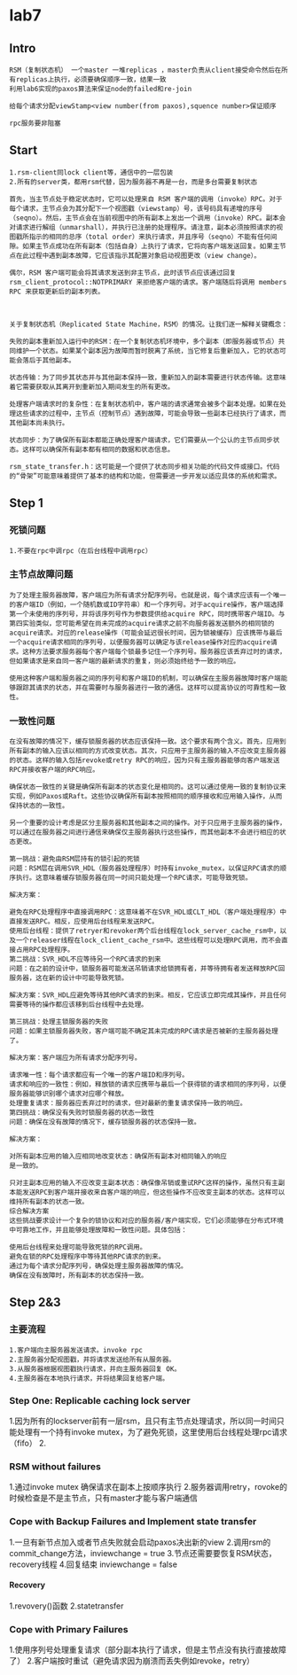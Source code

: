 # lab7

## Intro
    RSM（复制状态机） 一个master 一堆replicas ，master负责从client接受命令然后在所有replicas上执行，必须要确保顺序一致，结果一致
    利用lab6实现的paxos算法来保证node的failed和re-join

    给每个请求分配viewStamp<view number(from paxos),squence number>保证顺序

    rpc服务要非阻塞

## Start
    1.rsm-client同lock client等，通信中的一层包装
    2.所有的server类，都用rsm代替，因为服务器不再是一台，而是多台需要复制状态
```
首先，当主节点处于稳定状态时，它可以处理来自 RSM 客户端的调用（invoke）RPC。对于每个请求，主节点会为其分配下一个视图戳（viewstamp）号，该号码具有递增的序号（seqno）。然后，主节点会在当前视图中的所有副本上发出一个调用（invoke）RPC。副本会对请求进行解组（unmarshall），并执行已注册的处理程序。请注意，副本必须按照请求的视图戳所指示的相同的总序（total order）来执行请求，并且序号（seqno）不能有任何间隙。如果主节点成功在所有副本（包括自身）上执行了请求，它将向客户端发送回复。如果主节点在此过程中遇到副本故障，它应该指示其配置对象启动视图更改（view change）。

偶尔，RSM 客户端可能会将其请求发送到非主节点，此时该节点应该通过回复 rsm_client_protocol::NOTPRIMARY 来拒绝客户端的请求。客户端随后将调用 members RPC 来获取更新后的副本列表。
```

```


关于复制状态机（Replicated State Machine，RSM）的情况。让我们逐一解释关键概念：

失败的副本重新加入运行中的RSM：在一个复制状态机环境中，多个副本（即服务器或节点）共同维护一个状态。如果某个副本因为故障而暂时脱离了系统，当它修复后重新加入，它的状态可能会落后于其他副本。

状态传输：为了同步其状态并与其他副本保持一致，重新加入的副本需要进行状态传输。这意味着它需要获取从其离开到重新加入期间发生的所有更改。

处理客户端请求时的复杂性：在复制状态机中，客户端的请求通常会被多个副本处理。如果在处理这些请求的过程中，主节点（控制节点）遇到故障，可能会导致一些副本已经执行了请求，而其他副本尚未执行。

状态同步：为了确保所有副本都能正确处理客户端请求，它们需要从一个公认的主节点同步状态。这样可以确保所有副本都有相同的数据和状态信息。

rsm_state_transfer.h：这可能是一个提供了状态同步相关功能的代码文件或接口。代码的“骨架”可能意味着提供了基本的结构和功能，但需要进一步开发以适应具体的系统和需求。
```

## Step 1
### 死锁问题
```
1.不要在rpc中调rpc（在后台线程中调用rpc）

```
### 主节点故障问题
```
为了处理主服务器故障，客户端应为所有请求分配序列号。也就是说，每个请求应该有一个唯一的客户端ID（例如，一个随机数或ID字符串）和一个序列号。对于acquire操作，客户端选择第一个未使用的序列号，并将该序列号作为参数提供给acquire RPC，同时携带客户端ID。与第四实验类似，您可能希望在尚未完成的acquire请求之前不向服务器发送额外的相同锁的acquire请求。对应的release操作（可能会延迟很长时间，因为锁被缓存）应该携带与最后一个acquire请求相同的序列号，以便服务器可以确定与该release操作对应的acquire请求。这种方法要求服务器每个客户端每个锁最多记住一个序列号。服务器应该丢弃过时的请求，但如果请求是来自同一客户端的最新请求的重复，则必须始终给予一致的响应。

使用这种客户端和服务器之间的序列号和客户端ID的机制，可以确保在主服务器故障时客户端能够跟踪其请求的状态，并在需要时与服务器进行一致的通信。这样可以提高协议的可靠性和一致性。
```
### 一致性问题
```text
在没有故障的情况下，缓存锁服务器的状态应该保持一致。这个要求有两个含义。首先，应用到所有副本的输入应该以相同的方式改变状态。其次，只应用于主服务器的输入不应改变主服务器的状态。这样的输入包括revoke或retry RPC的响应，因为只有主服务器能够向客户端发送RPC并接收客户端的RPC响应。

确保状态一致性的关键是确保所有副本的状态变化是相同的。这可以通过使用一致的复制协议来实现，例如Paxos或Raft。这些协议确保所有副本按照相同的顺序接收和应用输入操作，从而保持状态的一致性。

另一个重要的设计考虑是区分主服务器和其他副本之间的操作。对于只应用于主服务器的操作，可以通过在服务器之间进行通信来确保仅主服务器执行这些操作，而其他副本不会进行相应的状态更改。
```
```
第一挑战：避免由RSM层持有的锁引起的死锁
问题：RSM层在调用SVR_HDL（服务器处理程序）时持有invoke_mutex，以保证RPC请求的顺序执行。这意味着缓存锁服务器在同一时间只能处理一个RPC请求，可能导致死锁。

解决方案：

避免在RPC处理程序中直接调用RPC：这意味着不在SVR_HDL或CLT_HDL（客户端处理程序）中直接发送RPC。相反，应使用后台线程来发送RPC。
使用后台线程：提供了retryer和revoker两个后台线程在lock_server_cache_rsm中，以及一个releaser线程在lock_client_cache_rsm中。这些线程可以处理RPC调用，而不会直接占用RPC处理程序。
第二挑战：SVR_HDL不应等待另一个RPC请求的到来
问题：在之前的设计中，锁服务器可能发送吊销请求给锁拥有者，并等待拥有者发送释放RPC回服务器，这在新的设计中可能导致死锁。

解决方案：SVR_HDL应避免等待其他RPC请求的到来。相反，它应该立即完成其操作，并且任何需要等待的操作都应该移到后台线程中去处理。

第三挑战：处理主锁服务器的失败
问题：如果主锁服务器失败，客户端可能不确定其未完成的RPC请求是否被新的主服务器处理了。

解决方案：客户端应为所有请求分配序列号。

请求唯一性：每个请求都应有一个唯一的客户端ID和序列号。
请求和响应的一致性：例如，释放锁的请求应携带与最后一个获得锁的请求相同的序列号，以便服务器能够识别哪个请求对应哪个释放。
处理重复请求：服务器应丢弃过时的请求，但对最新的重复请求保持一致的响应。
第四挑战：确保没有失败时锁服务器的状态一致性
问题：确保在没有故障的情况下，缓存锁服务器的状态保持一致。

解决方案：

对所有副本应用的输入应相同地改变状态：确保所有副本对相同输入的响应
是一致的。

只对主副本应用的输入不应改变主副本状态：确保像吊销或重试RPC这样的操作，虽然只有主副本能发送RPC到客户端并接收来自客户端的响应，但这些操作不应改变主副本的状态。这样可以维持所有副本的状态一致。
综合解决方案
这些挑战要求设计一个复杂的锁协议和对应的服务器/客户端实现，它们必须能够在分布式环境中可靠地工作，并且能够处理故障和一致性问题。具体包括：

使用后台线程来处理可能导致死锁的RPC调用。
避免在锁的RPC处理程序中等待其他RPC请求的到来。
通过为每个请求分配序列号，确保处理主服务器故障的情况。
确保在没有故障时，所有副本的状态保持一致。
```

## Step 2&3

### 主要流程
```
1.客户端向主服务器发送请求。invoke rpc
2.主服务器分配视图戳，并将请求发送给所有从服务器。
3.从服务器根据视图戳执行请求，并向主服务器回复 OK。
4.主服务器在本地执行请求，并将结果回复给客户端。
```

### Step One: Replicable caching lock server
1.因为所有的lockserver前有一层rsm，且只有主节点处理请求，所以同一时间只能处理有一个持有invoke mutex，为了避免死锁，这里使用后台线程处理rpc请求（fifo）
2.

### RSM without failures
1.通过invoke mutex 确保请求在副本上按顺序执行
2.服务器调用retry，rovoke的时候检查是不是主节点，只有master才能与客户端通信

### Cope with Backup Failures and Implement state transfer
1.一旦有新节点加入或者节点失败就会启动paxos决出新的view
2.调用rsm的commit_change方法，inviewchange = true
3.节点还需要要恢复RSM状态，recovery线程
4.回复结束 inviewchange = false

#### Recovery
1.revovery()函数
2.statetransfer

### Cope with Primary Failures
1.使用序列号处理重复请求（部分副本执行了请求，但是主节点没有执行直接故障了）
2.客户端按时重试（避免请求因为崩溃而丢失例如revoke，retry）